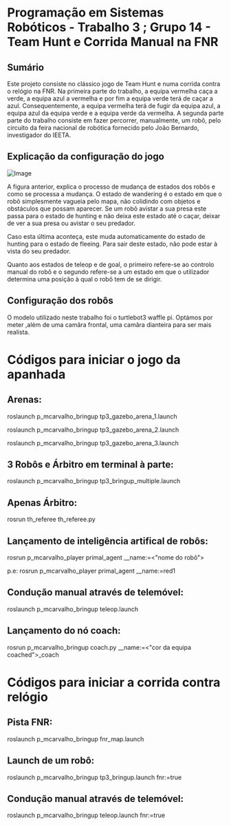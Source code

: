 # Programação em Sistemas Robóticos - Trabalho 3 ; Grupo 14 - Team Hunt e Corrida Manual na FNR

## Sumário


  Este projeto consiste no clássico jogo de Team Hunt e numa corrida contra o relógio na FNR.
    Na primeira parte do trabalho, a equipa vermelha caça a verde, a equipa azul a vermelha e por fim a equipa verde terá de caçar a azul. Consequentemente, 
    a equipa vermelha terá de fugir da equipa azul, a equipa azul da equipa verde e a equipa verde da vermelha.
    A segunda parte parte do trabalho consiste em fazer percorrer, manualmente, um robõ, pelo circuito da feira nacional de robótica fornecido pelo 
    João Bernardo, investigador do IEETA.
    
## Explicação da configuração do jogo

![Image](https://cdn.discordapp.com/attachments/943226390097035335/949189994570997790/PSR_INITIAL_DRAFT.drawio.png)

A figura anterior, explica o processo de mudança de estados dos robôs e como se processa a mudança. 
O estado de wandering é o estado em que o robô simplesmente vagueia pelo mapa, não colidindo com objetos e obstáculos que possam aparecer. Se um robô avistar a sua 
presa este passa para o estado de hunting e não deixa este estado até o caçar, deixar de ver a sua presa ou avistar o seu predador. 

Caso esta última aconteça, este muda automaticamente do estado de hunting para o estado de fleeing. Para sair deste estado, não pode estar à vista do seu predador.

Quanto aos estados de teleop e de goal, o primeiro refere-se ao controlo manual do robô e o segundo refere-se a um estado em que o utilizador determina uma posição 
à qual o robô tem de se dirigir.

## Configuração dos robôs

O modelo utilizado neste trabalho foi o turtlebot3 waffle pi. Optámos por meter ,além de uma camâra frontal, uma camâra dianteira para ser mais realista.


# Códigos para iniciar o jogo da apanhada

## Arenas:
  roslaunch p_mcarvalho_bringup tp3_gazebo_arena_1.launch

  roslaunch p_mcarvalho_bringup tp3_gazebo_arena_2.launch

  roslaunch p_mcarvalho_bringup tp3_gazebo_arena_3.launch


## 3 Robôs e Árbitro em terminal à parte:
  roslaunch p_mcarvalho_bringup tp3_bringup_multiple.launch


## Apenas Árbitro:
  rosrun th_referee th_referee.py


## Lançamento de inteligência artifical de robôs: 
rosrun p_mcarvalho_player primal_agent __name:=<"nome do robô">

 p.e:
 rosrun p_mcarvalho_player primal_agent __name:=red1


## Condução manual através de telemóvel: 
roslaunch p_mcarvalho_bringup teleop.launch


## Lançamento do nó coach:
rosrun p_mcarvalho_bringup coach.py __name:=<"cor da equipa coached">_coach


# Códigos para iniciar a corrida contra relógio


## Pista FNR:
roslaunch p_mcarvalho_bringup fnr_map.launch


## Launch de um robô:
roslaunch p_mcarvalho_bringup tp3_bringup.launch fnr:=true


## Condução manual através de telemóvel: 
roslaunch p_mcarvalho_bringup teleop.launch fnr:=true
